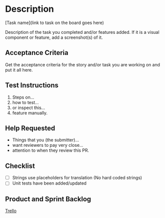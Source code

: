 # Description

[Task name](link to task on the board goes here)

Description of the task you completed and/or features added. If it is a visual component or feature,
add a screenshot(s) of it.

## Acceptance Criteria

Get the acceptance criteria for the story and/or task you are working on and put it all here.

## Test Instructions

1. Steps on...
2. how to test...
3. or inspect this...
4. feature manually.

## Help Requested

- Things that you (the submitter)...
- want reviewers to pay very close...
- attention to when they review this PR.

## Checklist

- [ ] Strings use placeholders for translation (No hard coded strings)
- [ ] Unit tests have been added/updated

## Product and Sprint Backlog

[Trello](https://trello.com/b/ZqWtJSyh/alpha-site-board)

